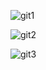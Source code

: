![git1](https://user-images.githubusercontent.com/97453992/173204553-3ff8a9ef-4a37-4ba5-a83f-4447d051bf7f.png)


![git2](https://user-images.githubusercontent.com/97453992/173204555-bdb8442d-ef27-4c41-b084-816bce6d2205.png)


![git3](https://user-images.githubusercontent.com/97453992/173204558-6fc8fefc-64bc-4bd9-8400-a62778b17fd9.png)
